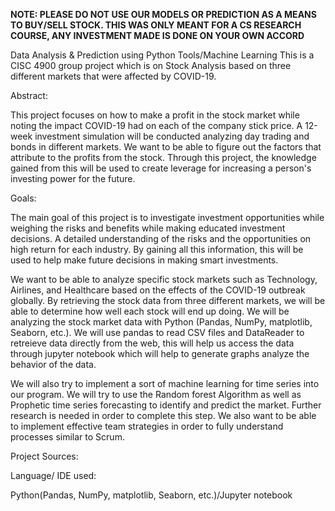  **NOTE: PLEASE DO NOT USE OUR MODELS OR PREDICTION AS A MEANS TO BUY/SELL STOCK. THIS WAS ONLY MEANT FOR A CS RESEARCH COURSE, ANY INVESTMENT MADE IS DONE ON YOUR OWN ACCORD** 
 
Data Analysis & Prediction using Python Tools/Machine Learning This is a CISC 4900 group project which is on Stock Analysis based on three different markets that were affected by COVID-19. 


Abstract:

This project focuses on how to make a profit in the stock market while noting the impact COVID-19 had on each of the company stick price. A 12-week investment simulation will be conducted analyzing day trading and bonds in different markets. We want to be able to figure out the factors that attribute to the profits from the stock. Through this project, the knowledge gained from this will be used to create leverage for increasing a person's investing power for the future.

Goals:

The main goal of this project is to investigate investment opportunities while weighing the risks and benefits while making educated investment decisions. A detailed understanding of the risks and the opportunities on high return for each industry. By gaining all this information, this will be used to help make future decisions in making smart investments.

We want to be able to analyze specific stock markets such as Technology, Airlines, and Healthcare based on the effects of the COVID-19 outbreak globally. By retrieving the stock data from three different markets, we will be able to determine how well each stock will end up doing. We will be analyzing the stock market data with Python (Pandas, NumPy, matplotlib, Seaborn, etc.). We will use pandas to read CSV files and DataReader to retreieve data directly from the web, this will help us access the data through jupyter notebook which will help to generate graphs analyze the behavior of the data.

We will also try to implement a sort of machine learning for time series into our program. We will try to use the Random forest Algorithm as well as Prophetic time series forecasting to identify and predict the market. Further research is needed in order to complete this step. We also want to be able to implement effective team strategies in order to fully understand processes similar to Scrum.

Project Sources:

Language/ IDE used:

Python(Pandas, NumPy, matplotlib, Seaborn, etc.)/Jupyter notebook
